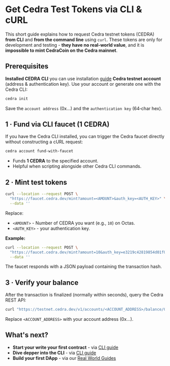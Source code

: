 # Get Cedra Test Tokens via CLI & cURL

This short guide explains how to request Cedra testnet tokens (CEDRA) **from CLI** and **from the command line** using `curl`. These tokens are only for development and testing - **they have no real‑world value**, and it is **impossible to mint CedraCoin on the Cedra mainnet**.

## Prerequisites

**Installed CEDRA CLI** you can use installation [guide](/getting-started/cli)
**Cedra testnet account** (address & authentication key).
  Use your account or generate one with the Cedra CLI:

  ```bash
  cedra init
  ```

  Save the `account address` (0x…) and the `authentication key` (64‑char hex).

## 1 · Fund via CLI faucet (1 CEDRA)

If you have the Cedra CLI installed, you can trigger the Cedra faucet directly without constructing a cURL request:

```bash
cedra account fund-with-faucet
```

* Funds **1 CEDRA** to the specified account.
* Helpful when scripting alongside other Cedra CLI commands.

## 2 · Mint test tokens

```bash
curl --location --request POST \
  "https://faucet.cedra.dev/mint?amount=<AMOUNT>&auth_key=<AUTH_KEY>" \
  --data ''
```

Replace:

* `<AMOUNT>` - Number of CEDRA you want (e.g., `10`) on Octas.
* `<AUTH_KEY>` - your authentication key.

**Example:**

```bash
curl --location --request POST \
  "https://faucet.cedra.dev/mint?amount=10&auth_key=e3219c42819854d01f0ea6865b78061cdf657374637fee8aee7501f9e6e185db" \
  --data ''
```

The faucet responds with a JSON payload containing the transaction hash.

## 3 · Verify your balance

After the transaction is finalized (normally within seconds), query the Cedra REST API:

```bash
curl "https://testnet.cedra.dev/v1/accounts/<ACCOUNT_ADDRESS>/balance/0x1::cedra_coin::CedraCoin"
```

Replace `<ACCOUNT_ADDRESS>` with your account address (0x…).

## What's next?
* **Start your write your first contract** - via [CLI guide](/getting-started/counter)
* **Dive depper into the CLI** - via [CLI guide](/cli/usage)
* **Build your first DApp** - via our [Real World Guides](/real-world-guides)



